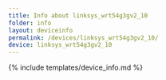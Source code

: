 ```yaml
---
title: Info about linksys_wrt54g3gv2_10
folder: info
layout: deviceinfo
permalink: /devices/linksys_wrt54g3gv2_10/
device: linksys_wrt54g3gv2_10
---
```

{% include templates/device_info.md %}
